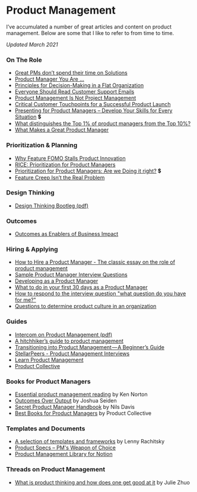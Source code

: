 # Product Management

I’ve accumulated a number of great articles and content on product management. Below are some that I like to refer to from time to time.

*Updated March 2021*

### On The Role

- [Great PMs don’t spend their time on Solutions](https://blog.intercom.com/great-product-managers-dont-spend-time-on-solutions/)
- [Product Manager You Are …](https://medium.com/all-things-product-management/product-manager-you-are-664d83ee702e)
- [Principles for Decision-Making in a Flat Organization](https://doist.com/blog/decision-making-flat-organization/)
- [Everyone Should Read Customer Support Emails](https://medium.com/s/please-advise/why-everyone-should-read-support-emails-42ca2172e23e)
- [Product Management Is Not Project Management](https://www.mindtheproduct.com/product-management-not-project-management/)
- [Critical Customer Touchpoints for a Successful Product Launch](https://www.mindtheproduct.com/2017/10/critical-customer-touchpoints-successful-product-launch/)
- [Presenting for Product Managers – Develop Your Skills for Every Situation](https://www.mindtheproduct.com/presenting-for-product-managers-develop-your-skills-for-every-situation/) 💲
- [What distinguishes the Top 1% of product managers from the Top 10%?](https://www.quora.com/What-distinguishes-the-Top-1-of-product-managers-from-the-Top-10/answer/Ian-McAllister)
- [What Makes a Great Product Manager](https://hackernoon.com/what-makes-a-great-product-manager-3c1d03b90356)

### Prioritization & Planning

- [Why Feature FOMO Stalls Product Innovation](https://www.mindtheproduct.com/why-feature-fomo-stalls-product-innovation/)
- [RICE: Prioritization for Product Managers](https://www.intercom.com/blog/rice-simple-prioritization-for-product-managers/)
- [Prioritization for Product Managers: Are we Doing it right?](https://www.mindtheproduct.com/prioritisation-for-product-managers-are-we-doing-it-right/) 💲
- [Feature Creep Isn’t the Real Problem](https://medium.com/swlh/feature-creep-isnt-the-real-problem-abcc1616bc08)

### Design Thinking

- [Design Thinking Bootleg (pdf)](https://static1.squarespace.com/static/57c6b79629687fde090a0fdd/t/5b19b2f2aa4a99e99b26b6bb/1528410876119/dschool_bootleg_deck_2018_final_sm+%282%29.pdf)

### Outcomes

- [Outcomes as Enablers of Business Impact](https://medium.com/agile-outside-the-box/outcomes-as-enablers-of-business-impact-c228a5dbd29f)

### Hiring & Applying

- [How to Hire a Product Manager - The classic essay on the role of product management](https://www.kennorton.com/essays/productmanager.html)
- [Sample Product Manager Interview Questions](https://www.aha.io/roadmapping/guide/product-management/what-are-some-interview-questions-for-product-managers)
- [Developing as a Product Manager](https://www.mindtheproduct.com/developing-as-a-product-manager/)
- [What to do in your first 30 days as a Product Manager](https://www.kennorton.com/essays/what-to-do-in-your-first-30-days-as-product-manager.html)
- [How to respond to the interview question "what question do you have for me?"](https://theskip.substack.com/p/how-to-respond-to-the-interview-question)
- [Questions to determine product culture in an organization](https://newsletter.kennorton.com/p/what-makes-a-strong-product-culture)

### Guides

- [Intercom on Product Management (pdf)](https://marketing.intercomcdn.com/assets/pm-book/v3/Intercom_on_Product_Management.pdf)
- [A hitchhiker’s guide to product management](https://yilunzh.com/pm/)
- [Transitioning into Product Management — A Beginner’s Guide](https://www.linkedin.com/pulse/transitioning-product-management-beginners-guide-vishrut-shukla/)
- [StellarPeers - Product Management Interviews](https://medium.com/stellarpeers)
- [Learn Product Management](https://awesome-product-management.com/index.html)
- [Product Collective](https://productcollective.com/)

### Books for Product Managers

- [Essential product management reading](https://www.kennorton.com/essays/books-for-product-managers.html) by Ken Norton
- [Outcomes Over Output](https://www.joshuaseiden.com/books) by Joshua Seiden
- [Secret Product Manager Handbook](https://secretpmhandbook.com/) by Nils Davis
- [Best Books for Product Managers](https://productcollective.com/best-books-for-product-managers/) by Product Collective

### Templates and Documents

- [A selection of templates and frameworks](https://www.lennyrachitsky.com/p/my-favorite-templates-issue-37) by Lenny Rachitsky
- [Product Specs – PM's Weapon of Choice](https://thediscourse.substack.com/p/product-specs-prd)
- [Product Management Library for Notion](https://productnotion.co/)

### Threads on Product Management

- [What is product thinking and how does one get good at it](https://twitter.com/joulee/status/1357748477548089344) by Julie Zhuo
